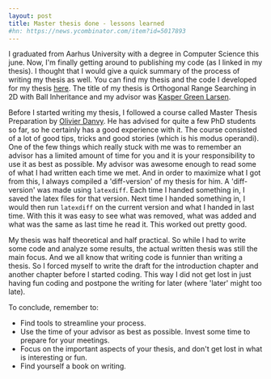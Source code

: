 ```yaml
---
layout: post
title: Master thesis done - lessons learned
#hn: https://news.ycombinator.com/item?id=5017893
---
```


I graduated from Aarhus University with a degree in Computer Science this june. Now, I'm finally getting around to publishing my code (as I linked in my thesis). I thought that I would give a quick summary of the process of writing my thesis as well. You can find my thesis and the code I developed for my thesis <a href="./../../BIS/index.html">here</a>. The title of my thesis is Orthogonal Range Searching in 2D with Ball Inheritance and my advisor was <a href="https://cs.au.dk/~larsen/">Kasper Green Larsen</a>.

Before I started writing my thesis, I followed a course called Master Thesis Preparation by <a href="https://cs.au.dk/~danvy/">Olivier Danvy</a>. He has advised for quite a few PhD students so far, so he certainly has a good experience with it. The course consisted of a lot of good tips, tricks and good stories (which is his modus operandi). One of the few things which really stuck with me was to remember an advisor has a limited amount of time for you and it is your responsibility to use it as best as possible. My advisor was awesome enough to read some of what I had written each time we met. And in order to maximize what I got from this, I always compiled a 'diff-version' of my thesis for him. A 'diff-version' was made using `latexdiff`. Each time I handed something in, I saved the latex files for that version. Next time I handed something in, I would then run `latexdiff` on the current version and what I handed in last time. With this it was easy to see what was removed, what was added and what was the same as last time he read it. This worked out pretty good.

My thesis was half theoretical and half practical. So while I had to write some code and analyze some results, the actual written thesis was still the main focus. And we all know that writing code is funnier than writing a thesis. So I forced myself to write the draft for the introduction chapter and another chapter before I started coding. This way I did not get lost in just having fun coding and postpone the writing for later (where 'later' might too late).

To conclude, remember to:

* Find tools to streamline your process.
* Use the time of your advisor as best as possible. Invest some time to prepare for your meetings.
* Focus on the important aspects of your thesis, and don't get lost in what is interesting or fun.
* Find yourself a book on writing. 

